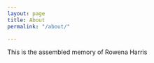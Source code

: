 ```yaml
---
layout: page
title: About
permalink: "/about/"

---
```

This is the assembled memory of Rowena Harris